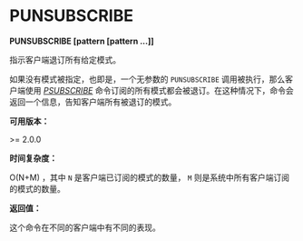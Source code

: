 
# PUNSUBSCRIBE

**PUNSUBSCRIBE [pattern [pattern ...]]**

指示客户端退订所有给定模式。

如果没有模式被指定，也即是，一个无参数的 `PUNSUBSCRIBE` 调用被执行，那么客户端使用 [_PSUBSCRIBE_](psubscribe.html#psubscribe) 命令订阅的所有模式都会被退订。在这种情况下，命令会返回一个信息，告知客户端所有被退订的模式。

**可用版本：**

&gt;= 2.0.0

**时间复杂度：**

O(N+M) ，其中 `N` 是客户端已订阅的模式的数量， `M` 则是系统中所有客户端订阅的模式的数量。

**返回值：**

这个命令在不同的客户端中有不同的表现。
